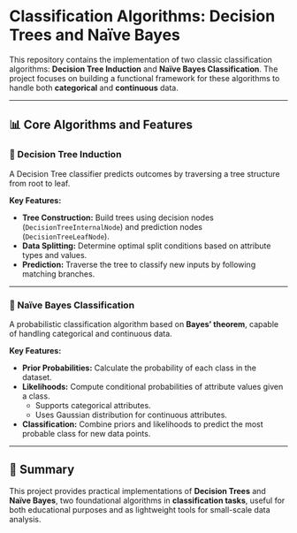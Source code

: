 # Classification Algorithms: Decision Trees and Naïve Bayes  

This repository contains the implementation of two classic classification algorithms: **Decision Tree Induction** and **Naïve Bayes Classification**. The project focuses on building a functional framework for these algorithms to handle both **categorical** and **continuous** data.  

---

## 📊 Core Algorithms and Features  

### 🔹 Decision Tree Induction  
A Decision Tree classifier predicts outcomes by traversing a tree structure from root to leaf.  

**Key Features:**  
- **Tree Construction:** Build trees using decision nodes (`DecisionTreeInternalNode`) and prediction nodes (`DecisionTreeLeafNode`).  
- **Data Splitting:** Determine optimal split conditions based on attribute types and values.  
- **Prediction:** Traverse the tree to classify new inputs by following matching branches.  

---

### 🔹 Naïve Bayes Classification  
A probabilistic classification algorithm based on **Bayes’ theorem**, capable of handling categorical and continuous data.  

**Key Features:**  
- **Prior Probabilities:** Calculate the probability of each class in the dataset.  
- **Likelihoods:** Compute conditional probabilities of attribute values given a class.  
  - Supports categorical attributes.  
  - Uses Gaussian distribution for continuous attributes.  
- **Classification:** Combine priors and likelihoods to predict the most probable class for new data points.  

---

## 📌 Summary  
This project provides practical implementations of **Decision Trees** and **Naïve Bayes**, two foundational algorithms in **classification tasks**, useful for both educational purposes and as lightweight tools for small-scale data analysis.  
